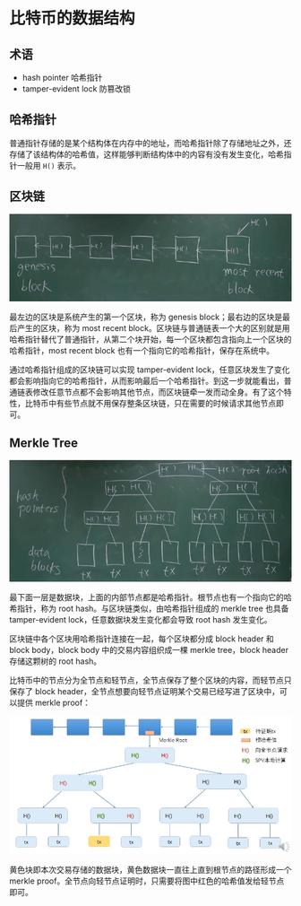 # 比特币的数据结构

## 术语

- hash pointer 哈希指针
- tamper-evident lock 防篡改锁

## 哈希指针

普通指针存储的是某个结构体在内存中的地址，而哈希指针除了存储地址之外，还存储了该结构体的哈希值，这样能够判断结构体中的内容有没有发生变化，哈希指针一般用 `H()` 表示。

## 区块链

![blockchain](./images/blockchain.jpg)

最左边的区块是系统产生的第一个区块，称为 genesis block；最右边的区块是最后产生的区块，称为 most recent block。区块链与普通链表一个大的区别就是用哈希指针替代了普通指针，从第二个块开始，每一个区块都包含指向上一个区块的哈希指针，most recent block 也有一个指向它的哈希指针，保存在系统中。

通过哈希指针组成的区块链可以实现 tamper-evident lock，任意区块发生了变化都会影响指向它的哈希指针，从而影响最后一个哈希指针。到这一步就能看出，普通链表修改任意节点都不会影响其他节点，而区块链牵一发而动全身。有了这个特性，比特币中有些节点就不用保存整条区块链，只在需要的时候请求其他节点即可。

## Merkle Tree

![merkle-tree](./images/merkle-tree.jpg)

最下面一层是数据块，上面的内部节点都是哈希指针。根节点也有一个指向它的哈希指针，称为 root hash。与区块链类似，由哈希指针组成的 merkle tree 也具备 tamper-evident lock，任意数据块发生变化都会导致 root hash 发生变化。

区块链中各个区块用哈希指针连接在一起，每个区块都分成 block header 和 block body，block body 中的交易内容组织成一棵 merkle tree，block header 存储这颗树的 root hash。

比特币中的节点分为全节点和轻节点，全节点保存了整个区块的内容，而轻节点只保存了 block header，全节点想要向轻节点证明某个交易已经写进了区块中，可以提供 merkle proof：

![merkle-proof](./images/merkle-proof.jpg)

黄色块即本次交易存储的数据块，黄色数据块一直往上直到根节点的路径形成一个 merkle proof。全节点向轻节点证明时，只需要将图中红色的哈希值发给轻节点即可。
